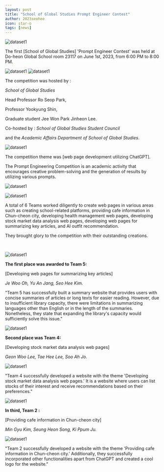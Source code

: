 ```yaml
---
layout: post
title: "School of Global Studies Prompt Engineer Contest"
author: 2023seohee
icon: star-o
tags: [news]
---
```

![dataset1](/img/news/SGS.jpg)

The first [School of Global Studies] 'Prompt Engineer Contest' was held at Do-heon Global School room 23117 on June 1st, 2023, from 6:00 PM to 8:00 PM.

![dataset1](/img/news/engineer.jpg)
![dataset1](/img/news/contest.jpg)

The competition was hosted by :

<i>School of Global Studies</i> 

Head Professor Ro Seop Park, 

Professor Yookyung Shin, 

Graduate student Jee Won Park Jinheon Lee.


Co-hosted by :
<i>School of Global Studies Student Council</i> 

and the <i>Academic Affairs Department of School of Global Studies</i>.

![dataset1](/img/news/engineer.jpg)

The competition theme was [web page development utilizing ChatGPT]. 

The Prompt Engineering Competition is an academic activity that encourages creative problem-solving and the generation of results by utilizing various prompts.

![dataset1](/img/news/chatgpt%20%EC%88%98%EC%A0%95%20%EC%82%AC%EC%A7%84.jpg)

![dataset1](/img/news/chatgpt%20%EC%88%98%EC%A0%95%EC%82%AC%EC%A7%84.jpg)

A total of 6 Teams worked diligently to create web pages in various areas such as creating school-related platforms, providing cafe information in Chun-cheon city, developing health management web pages, developing stock market data analysis web pages, developing web pages for summarizing key articles, and AI outfit recommendation.

They brought glory to the competition with their outstanding creations.

&nbsp;

![dataset1](/img/news/cont.jpg)

**The first place was awarded to Team 5:**

[Developing web pages for summarizing key articles]

<i>Je Woo Oh, Yu An Jang, Seo Hee Kim.</i>



"Team 5 has successfully built a summary website that provides users with concise summaries of articles or long texts for easier reading. However, due to insufficient library capacity, there were limitations in summarizing languages other than English or in the length of the summaries. Nonetheless, they state that expanding the library's capacity would sufficiently solve this issue."



![dataset1](/img/news/contt.jpg)

**Second place was Team 4:**

[Developing stock market data analysis web pages]

<i>Geon Woo Lee, Tae Hee Lee, Soo Ah Jo.</i>

![dataset1](/img/news/Chatgpt4photo.jpg)

"Team 4 successfully developed a website with the theme 'Developing stock market data analysis web pages.' It is a website where users can list stocks of their interest and receive recommendations based on their preferences."



![dataset1](/img/news/conttt.jpg)

**In third, Team 2 :**

[Providing cafe information in Chun-cheon city]

<i> Min Gyu Kim, Seung Heon Song, Ki Ppum Ju. </i>

![dataset1](/img/news/ChatGPT2photo.jpg)

"Team 2 successfully developed a website with the theme 'Providing cafe information in Chun-cheon city.' Additionally, they successfully incorporated other functionalities apart from ChatGPT and created a cool logo for the website."